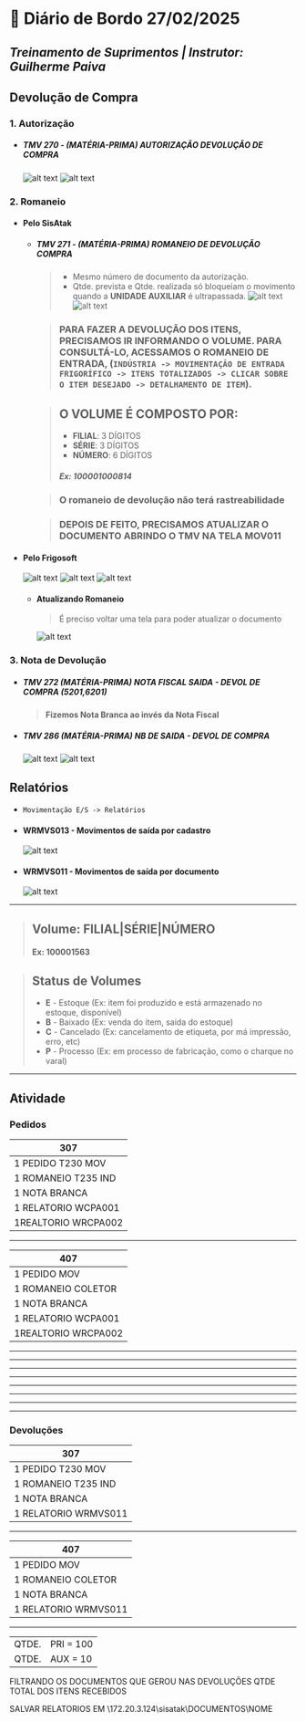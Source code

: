 # 📌 **Diário de Bordo 27/02/2025**
## *Treinamento de Suprimentos | Instrutor: Guilherme Paiva*

## Devolução de Compra

### 1. Autorização
- ##### TMV 270 - (MATÉRIA-PRIMA) AUTORIZAÇÃO DEVOLUÇÃO DE COMPRA
    ![alt text](/imagens/Screenshot_101.png)
    ![alt text](/imagens/Screenshot_102.png)

### 2. Romaneio
- #### Pelo SisAtak
    - ##### TMV 271 - (MATÉRIA-PRIMA) ROMANEIO DE DEVOLUÇÃO COMPRA
        > - Mesmo número de documento da autorização.
        > - Qtde. prevista e Qtde. realizada só bloqueiam o movimento quando a **UNIDADE AUXILIAR** é ultrapassada.
        ![alt text](imagens/Screenshot_103.png)
        ![alt text](imagens/Screenshot_104.png)

        > ### PARA FAZER A DEVOLUÇÃO DOS ITENS, PRECISAMOS IR INFORMANDO O VOLUME. PARA CONSULTÁ-LO, ACESSAMOS O ROMANEIO DE ENTRADA, (`INDÚSTRIA -> MOVIMENTAÇÃO DE ENTRADA FRIGORÍFICO -> ITENS TOTALIZADOS -> CLICAR SOBRE O ITEM DESEJADO -> DETALHAMENTO DE ITEM`).

        > ## O VOLUME É COMPOSTO POR:
        > - **FILIAL**: 3 DÍGITOS
        > - **SÉRIE**: 3 DÍGITOS
        > - **NÚMERO**: 6 DÍGITOS
        > ##### Ex: 100001000814

        > ### O romaneio de devolução não terá rastreabilidade

        > ### DEPOIS DE FEITO, PRECISAMOS ATUALIZAR O DOCUMENTO ABRINDO O TMV NA TELA MOV011

- #### Pelo Frigosoft
    ![alt text](imagens/Screenshot_109.png)
    ![alt text](imagens/Screenshot_110.png)
    ![alt text](imagens/Screenshot_111.png)

    - #### **Atualizando Romaneio**
        > É preciso voltar uma tela para poder atualizar o documento

        ![alt text](imagens/Screenshot_112.png)


### 3. Nota de Devolução
- ##### TMV 272 (MATÉRIA-PRIMA) NOTA FISCAL SAIDA - DEVOL DE COMPRA (5201,6201)
    > #### Fizemos Nota Branca ao invés da Nota Fiscal

- ##### TMV 286 (MATÉRIA-PRIMA) NB DE SAIDA - DEVOL DE COMPRA
    ![alt text](imagens/Screenshot_105.png)
    ![alt text](imagens/Screenshot_106.png)

## Relatórios
- `Movimentação E/S -> Relatórios`
- #### WRMVS013 - Movimentos de saída por cadastro
    ![alt text](imagens/Screenshot_107.png)

- #### WRMVS011 - Movimentos de saída por documento
    ![alt text](imagens/Screenshot_108.png)

---

> ## Volume: FILIAL|SÉRIE|NÚMERO
> #### Ex: 100001563

> ## Status de Volumes
>   - **E** - Estoque (Ex: item foi produzido e está armazenado no estoque, disponível)
>   - **B** - Baixado (Ex: venda do item, saída do estoque)
>   - **C** - Cancelado (Ex: cancelamento de etiqueta, por má impressão, erro, etc)
>   - **P** - Processo (Ex: em processo de fabricação, como o charque no varal)

---

## Atividade

### Pedidos
|		307		|
|-------------------------------|
|	1 PEDIDO T230    MOV	|
|	1 ROMANEIO T235   IND	|
|	1 NOTA BRANCA		|
|	1 RELATORIO WCPA001	|
|	1REALTORIO WRCPA002	|

---

|		407		|
|-------------------------------|
|	1 PEDIDO  MOV		|
|	1 ROMANEIO COLETOR	|
|	1 NOTA BRANCA		|
|	1 RELATORIO WCPA001	|
|	1REALTORIO WRCPA002	|
_________________________________
_________________________________
_________________________________
_________________________________
_________________________________
_________________________________
_________________________________
_________________________________

### Devoluções
|		307		|
|-------------------------------|
|	1 PEDIDO T230    MOV	|
|	1 ROMANEIO T235   IND	|
|	1 NOTA BRANCA		|
|	1 RELATORIO WRMVS011	|

---

|		407		|
|-------------------------------|
|	1 PEDIDO  MOV		|
|	1 ROMANEIO COLETOR	|
|	1 NOTA BRANCA		|
|	1 RELATORIO WRMVS011	|

---

|||
| -       | -               |
|	QTDE. | PRI = 100		|
|	QTDE. | AUX = 10		|

FILTRANDO OS DOCUMENTOS QUE GEROU 
NAS DEVOLUÇÕES QTDE TOTAL DOS ITENS RECEBIDOS

SALVAR RELATORIOS EM 
\172.20.3.124\sisatak\DOCUMENTOS\NOME 